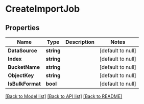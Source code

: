 # CreateImportJob

## Properties
Name | Type | Description | Notes
------------ | ------------- | ------------- | -------------
**DataSource** | **string** |  | [default to null]
**Index** | **string** |  | [default to null]
**BucketName** | **string** |  | [default to null]
**ObjectKey** | **string** |  | [default to null]
**IsBulkFormat** | **bool** |  | [default to null]

[[Back to Model list]](../README.md#documentation-for-models) [[Back to API list]](../README.md#documentation-for-api-endpoints) [[Back to README]](../README.md)


